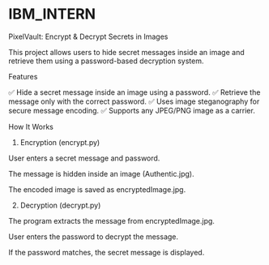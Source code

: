 # IBM_INTERN

 PixelVault: Encrypt & Decrypt Secrets in Images

This project allows users to hide secret messages inside an image and retrieve them using a password-based decryption system.

Features

✅ Hide a secret message inside an image using a password.
✅ Retrieve the message only with the correct password.
✅ Uses image steganography for secure message encoding.
✅ Supports any JPEG/PNG image as a carrier.

How It Works


1. Encryption (encrypt.py)

User enters a secret message and password.

The message is hidden inside an image (Authentic.jpg).

The encoded image is saved as encryptedImage.jpg.



2. Decryption (decrypt.py)

The program extracts the message from encryptedImage.jpg.

User enters the password to decrypt the message.

If the password matches, the secret message is displayed.




